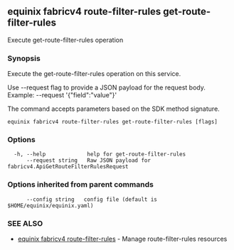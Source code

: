 ## equinix fabricv4 route-filter-rules get-route-filter-rules

Execute get-route-filter-rules operation

### Synopsis

Execute the get-route-filter-rules operation on this service.

Use --request flag to provide a JSON payload for the request body.
Example: --request '{"field":"value"}'

The command accepts parameters based on the SDK method signature.

```
equinix fabricv4 route-filter-rules get-route-filter-rules [flags]
```

### Options

```
  -h, --help             help for get-route-filter-rules
      --request string   Raw JSON payload for fabricv4.ApiGetRouteFilterRulesRequest
```

### Options inherited from parent commands

```
      --config string   config file (default is $HOME/equinix/equinix.yaml)
```

### SEE ALSO

* [equinix fabricv4 route-filter-rules](equinix_fabricv4_route-filter-rules.md)	 - Manage route-filter-rules resources

